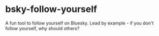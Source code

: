 # bsky-follow-yourself
A fun tool to follow yourself on Bluesky. Lead by example - if you don't follow yourself, why should others?
